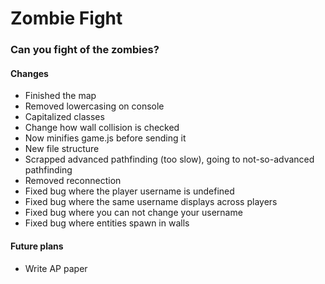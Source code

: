 # Zombie Fight
### Can you fight of the zombies?

#### Changes

- Finished the map
- Removed lowercasing on console
- Capitalized classes
- Change how wall collision is checked
- Now minifies game.js before sending it
- New file structure
- Scrapped advanced pathfinding (too slow), going to not-so-advanced pathfinding
- Removed reconnection
- Fixed bug where the player username is undefined
- Fixed bug where the same username displays across players
- Fixed bug where you can not change your username
- Fixed bug where entities spawn in walls

#### Future plans

- Write AP paper
